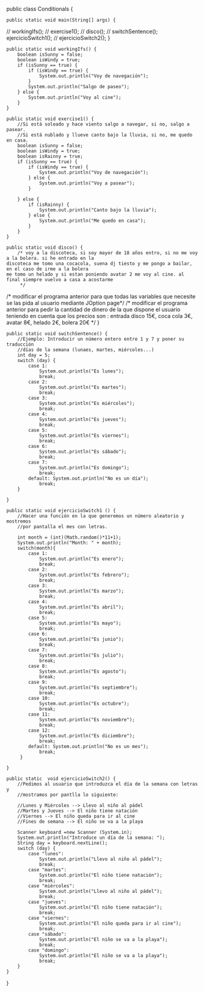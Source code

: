 public class Conditionals {

    public static void main(String[] args) {
//        workingIfs();
//        exercise1();
//        disco();
//        switchSentence();
        ejercicioSwitch1();
//        ejercicioSwitch2();
    }

    public static void workingIfs() {
        boolean isSunny = false;
        boolean isWindy = true;
        if (isSunny == true) {
            if (isWindy == true) {
                System.out.println("Voy de navegación");
            }
            System.out.println("Salgo de paseo");
        } else {
            System.out.println("Voy al cine");
        }
    }

    public static void exercise1() {
        //Si está soleado y hace viento salgo a navegar, si no, salgo a pasear.
        //Si está nublado y llueve canto bajo la lluvia, si no, me quedo en casa.
        boolean isSunny = false;
        boolean isWindy = true;
        boolean isRainny = true;
        if (isSunny == true) {
            if (isWindy == true) {
                System.out.println("Voy de navegación");
            } else {
                System.out.println("Voy a pasear");
            }

        } else {
            if (isRainny) {
                System.out.println("Canto bajo la lluvia");
            } else {
                System.out.println("Me quedo en casa");
            }
        }
    }

    public static void disco() {
        /* voy a la discoteca, si soy mayor de 18 años entro, si no me voy a la bolera. si he entrado en la
    discoteca me tomo una cocacola, suena dj tiesto y me pongo a bailar, en el caso de irme a la bolera
    me tomo un helado y si estan poniendo avatar 2 me voy al cine. al final siempre vuelvo a casa a acostarme
         */

 /* modificar el programa anterior para que todas las variables que necesite se las
    pida al usuario mediante JOption page*/
 /* modificar el programa anterior para pedir la cantidad de dinero de la que dispone el usuario teniendo en cuenta que los precios son
    : entrada disco 15€, coca cola 3€, avatar 8€, helado 2€, bolera 20€
         */
    }

    public static void switchSentence() {
        //Ejemplo: Introducir un número entero entre 1 y 7 y poner su traducción 
        //días de la semana (lunaes, martes, miércoles...)
        int day = 5;
        switch (day) {
            case 1:
                System.out.println("Es lunes");
                break;
            case 2:
                System.out.println("Es martes");
                break;
            case 3:
                System.out.println("Es miércoles");
                break;
            case 4:
                System.out.println("Es jueves");
                break;
            case 5:
                System.out.println("Es viernes");
                break;
            case 6:
                System.out.println("Es sábado");
                break;
            case 7:
                System.out.println("Es domingo");
                break;
            default: System.out.println("No es un día");
                break;
        }

    }
    
    public static void ejercicioSwitch1 () {
        //Hacer una función en la que generemos un número aleatorio y mostremos
        //por pantalla el mes con letras.
    
        int month = (int)(Math.random()*11+1);
        System.out.println("Month: " + month);
        switch(month){
            case 1:
                System.out.println("Es enero");
                break;
            case 2:
                System.out.println("Es febrero");
                break;
            case 3:
                System.out.println("Es marzo");
                break;
            case 4:
                System.out.println("Es abril");
                break;
            case 5:
                System.out.println("Es mayo");
                break;
            case 6:
                System.out.println("Es junio");
                break;
            case 7:
                System.out.println("Es julio");
                break;
            case 8:
                System.out.println("Es agosto");
                break;
            case 9:
                System.out.println("Es septiembre");
                break;
            case 10:
                System.out.println("Es octubre");
                break;
            case 11:
                System.out.println("Es noviembre");
                break;
            case 12:
                System.out.println("Es diciembre");
                break;
            default: System.out.println("No es un mes");
                break;
         }

    }
    
    public static  void ejercicioSwitch2() {
        //Pedimos al usuario que introduzca el día de la semana con letras y 
        //mostramos por pantlla lo siguiente:
        
        //Lunes y Miércoles --> Llevo al niño al pádel
        //Martes y Jueves --> El niño tiene natación
        //Viernes --> El niño queda para ir al cine
        //Fines de semana --> El niño se va a la playa
        
        Scanner keyboard =new Scanner (System.in);
        System.out.println("Introduce un día de la semana: ");
        String day = keyboard.nextLine();
        switch (day) {
            case "lunes":
                System.out.println("Llevo al niño al pádel");
                break;
            case "martes":
                System.out.println("El niño tiene natación");
                break;
            case "miércoles":
                System.out.println("Llevo al niño al pádel");
                break;
            case "jueves":
                System.out.println("El niño tiene natación");
                break;
            case "viernes":
                System.out.println("El niño queda para ir al cine");
                break;
            case "sábado":
                System.out.println("El niño se va a la playa");
                break;
            case "domingo":
                System.out.println("El niño se va a la playa");
                break;
        }
    }
    
}
